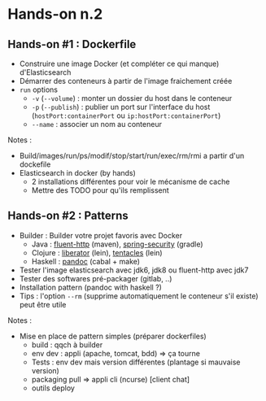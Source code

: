 # Hands-on n.2



## Hands-on #1 : Dockerfile

- Construire une image Docker (et compléter ce qui manque) d'Elasticsearch
- Démarrer des conteneurs à partir de l'image fraichement créée
- ``run`` options
    - ``-v`` (``--volume``) : monter un dossier du host dans le
      conteneur
    - ``-p`` (``--publish``) : publier un port sur l'interface du host
      (``hostPort:containerPort`` ou ``ip:hostPort:containerPort``)
    - ``--name`` : associer un nom au conteneur


Notes :
- Build/images/run/ps/modif/stop/start/run/exec/rm/rmi a partir d'un dockefile
- Elasticsearch in docker (by hands)
    - 2 installations différentes pour voir le mécanisme de cache
    - Mettre des TODO pour qu'ils remplissent



## Hands-on #2 : Patterns

- Builder : Builder votre projet favoris avec Docker
    - Java : [fluent-http](https://github.com/CodeStory/fluent-http)
      (maven),
      [spring-security](https://github.com/spring-projects/spring-security)
      (gradle)
    - Clojure :
      [liberator](https://github.com/clojure-liberator/liberator)
      (lein), [tentacles](https://github.com/Raynes/tentacles) (lein)
    - Haskell : [pandoc](https://github.com/jgm/pandoc) (cabal + make)
- Tester l'image elasticsearch avec jdk6, jdk8 ou fluent-http avec jdk7
- Tester des softwares pré-packager (gitlab, ..)
- Installation pattern (pandoc with haskell ?)
- Tips : l'option ``--rm`` (supprime automatiquement le conteneur s'il
  existe) peut être utile


Notes :
- Mise en place de pattern simples (préparer dockerfiles)
    - build : qqch à builder
    - env dev : appli (apache, tomcat, bdd) => ça tourne
    - Tests : env dev mais version différentes (plantage si mauvaise version)
    - packaging pull => appli cli (ncurse) [client chat]
    - outils deploy
